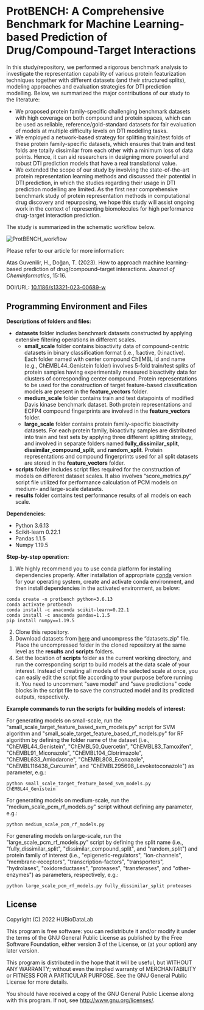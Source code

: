 # ProtBENCH: A Comprehensive Benchmark for Machine Learning-based Prediction of Drug/Compound-Target Interactions
In this study/repository, we performed a rigorous benchmark analysis to investigate the representation capability of various protein featurization techniques together with different datasets (and their structured splits), modeling approaches and evaluation strategies for DTI prediction modelling. Below, we summarized the major contributions of our study to the literature:
* We proposed protein family-specific challenging benchmark datasets with high coverage on both compound and protein spaces, which can be used as reliable, reference/gold-standard datasets for fair evaluation of models at multiple difficulty levels on DTI modelling tasks.
* We employed a network-based strategy for splitting train/test folds of these protein family-specific datasets, which ensures that train and test folds are totally dissimilar from each other with a minimum loss of data points. Hence, it can aid researchers in designing more powerful and robust DTI prediction models that have a real translational value.
* We extended the scope of our study by involving the state-of-the-art protein representation learning methods and discussed their potential in DTI prediction, in which the studies regarding their usage in DTI prediction modelling are limited.
As the first near comprehensive benchmark study of protein representation methods in computational drug discovery and repurposing, we hope this study will assist ongoing work in the context of representing biomolecules for high performance drug-target interaction prediction.

The study is summarized in the schematic workflow below.

![ProtBENCH_workflow](https://user-images.githubusercontent.com/13165170/167027598-d4b13b56-7266-4c22-897b-d847021fe462.png)

Please refer to our article for more information:

Atas Guvenilir, H., Doğan, T. (2023). How to approach machine learning-based prediction of drug/compound–target interactions. *Journal of Cheminformatics*, 15:16.

DOI/URL: [10.1186/s13321-023-00689-w](https://doi.org/10.1186/s13321-023-00689-w)

## Programming Environment and Files
**Descriptions of folders and files:**

*	**datasets** folder includes benchmark datasets constructed by applying extensive filtering operations in different scales.
    * **small_scale** folder contains bioactivity data of compound-centric datasets in binary classification format (i.e., 1:active, 0:inactive). Each folder named with center compound ChEMBL id and name (e.g., ChEMBL44_Genistein folder)  involves 5-fold train/test splits of protein samples having experimentally measured bioactivity data for clusters of corresponding center compound. Protein representations to be used for the construction of target feature-based classification models are present in the **feature_vectors** folder.
    * **medium_scale** folder contains train and test datapoints of modified Davis kinase benchmark dataset. Both protein representations and ECFP4 compound fingerprints are involved in the **feature_vectors** folder.
    * **large_scale** folder contains protein family-specific bioactivity datasets. For each protein family, bioactivity samples are distributed into train and test sets by applying three different splitting strategy, and involved in separate folders named **fully_dissimilar_split**, **dissimilar_compound_split**, and **random_split**. Protein representations and compound fingerprints used for all split datasets are stored in the **feature_vectors** folder.
*	**scripts** folder includes script files required for the construction of models on different dataset scales. It also involves “score_metrics.py” script file utilized for performance calculation of PCM models on medium- and large-scale datasets.
*	**results** folder contains test performance results of all models on each scale. 

**Dependencies:**

* Python 3.6.13
* Scikit-learn 0.22.1
* Pandas 1.1.5
* Numpy 1.19.5

**Step-by-step operation:**
1. We highly recommend you to use conda platform for installing dependencies properly. After installation of appropriate [conda](https://docs.conda.io/projects/conda/en/latest/user-guide/install/index.html) version for your operating system, create and activate conda environment, and then install dependencies in the activated environment, as below:
```
conda create -n protbench python=3.6.13
conda activate protbench
conda install -c anaconda scikit-learn=0.22.1
conda install -c anaconda pandas=1.1.5
pip install numpy==1.19.5
```
2. Clone this repository.
3. Download datasets from [here](https://drive.google.com/file/d/1zVOyFIEOo33yeF3vFE8paz5pS5H5Z99N/view?usp=sharing) and uncompress the “datasets.zip” file. Place the uncompressed folder in the cloned repository at the same level as the **results** and **scripts** folders. 
4. Set the location of **scripts** folder as the current working directory, and run the corresponding script to build models at the data scale of your interest. Instead of creating all models of the selected scale at once, you can easily edit the script file according to your purpose before running it. You need to uncomment "save model" and "save predictions" code blocks in the script file to save the constructed model and its predicted outputs, respectively.

**Example commands to run the scripts for building models of interest:**
   
For generating models on small-scale, run the "small_scale_target_feature_based_svm_models.py" script for SVM algorithm and "small_scale_target_feature_based_rf_models.py" for RF algorithm by defining the folder name of the dataset (i.e., "ChEMBL44_Genistein", "ChEMBL50_Quercetin", "ChEMBL83_Tamoxifen", "ChEMBL91_Miconazole", "ChEMBL104_Clotrimazole", "ChEMBL633_Amiodarone", "ChEMBL808_Econazole", "ChEMBL116438_Curcumin", and "ChEMBL295698_Levoketoconazole") as parameter, e.g.:
   
```
python small_scale_target_feature_based_svm_models.py ChEMBL44_Genistein
```
   
For generating models on medium-scale, run the "medium_scale_pcm_rf_models.py" script without defining any parameter, e.g.:
   
```
python medium_scale_pcm_rf_models.py
```
   
For generating models on large-scale, run the "large_scale_pcm_rf_models.py" script by defining the split name (i.e., "fully_dissimilar_split", "dissimilar_compound_split", and "random_split") and protein family of interest (i.e., "epigenetic-regulators", "ion-channels", "membrane-receptors", "transcription-factors", "transporters", "hydrolases", "oxidoreductases", "proteases", "transferases", and "other-enzymes") as parameters, respectively, e.g.:
   
```
python large_scale_pcm_rf_models.py fully_dissimilar_split proteases
```
   
## License

Copyright (C) 2022 HUBioDataLab

This program is free software: you can redistribute it and/or modify it under the terms of the GNU General Public License as published by the Free Software Foundation, either version 3 of the License, or (at your option) any later version.

This program is distributed in the hope that it will be useful, but WITHOUT ANY WARRANTY; without even the implied warranty of MERCHANTABILITY or FITNESS FOR A PARTICULAR PURPOSE. See the GNU General Public License for more details.

You should have received a copy of the GNU General Public License along with this program. If not, see http://www.gnu.org/licenses/.


